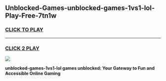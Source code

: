 
## Unblocked-Games-unblocked-games-1vs1-lol-Play-Free-7tn1w
<h3>
<a href="https://premium76.site?title=unblocked-games-1vs1-lol&ref=09A">CLICK TO PLAY</a></h3>
<hr>

<h3>
<a href="https://premium76.site?title=unblocked-games-1vs1-lol&ref=09A">CLICK 2 PLAY</a>
  
</h3>

<a href="https://premium76.site?title=unblocked-games-1vs1-lol&ref=09A"><img src="https://clearcache.store/games.png"></a>


**unblocked-games-1vs1-lol games unblocked: Your Gateway to Fun and Accessible Online Gaming**
